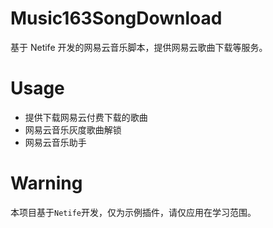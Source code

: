 # Music163SongDownload
基于 Netife 开发的网易云音乐脚本，提供网易云歌曲下载等服务。  
# Usage  
- 提供下载网易云付费下载的歌曲
- 网易云音乐灰度歌曲解锁
- 网易云音乐助手
# Warning  
本项目基于`Netife`开发，仅为示例插件，请仅应用在学习范围。  
